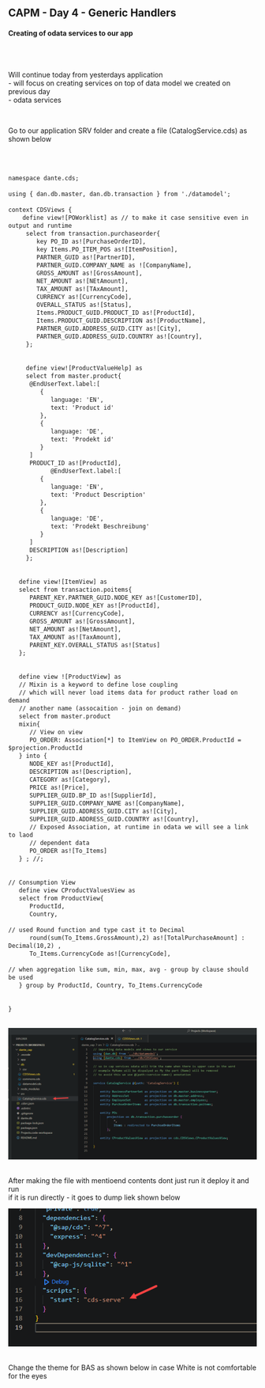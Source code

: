 ## CAPM - Day 4 - Generic Handlers

#### Creating of odata services to our app 

</br>
</br>

Will continue today from yesterdays application 
</br> - will focus on creating services on top of data model we created on previous day 
</br> - odata services 
 
</br>

Go to our application SRV folder and create a file (CatalogService.cds) as shown below 

</br>
</br>

```cds
namespace dante.cds;

using { dan.db.master, dan.db.transaction } from './datamodel';

context CDSViews {
    define view![POWorklist] as // to make it case sensitive even in output and runtime 
     select from transaction.purchaseorder{
        key PO_ID as![PurchaseOrderID],
        key Items.PO_ITEM_POS as![ItemPosition],
        PARTNER_GUID as![PartnerID],
        PARTNER_GUID.COMPANY_NAME as ![CompanyName],
        GROSS_AMOUNT as![GrossAmount],
        NET_AMOUNT as![NEtAmount],
        TAX_AMOUNT as![TAxAmount],
        CURRENCY as![CurrencyCode],
        OVERALL_STATUS as![Status],
        Items.PRODUCT_GUID.PRODUCT_ID as![ProductId],
        Items.PRODUCT_GUID.DESCRIPTION as![ProductName],      
        PARTNER_GUID.ADDRESS_GUID.CITY as![City],
        PARTNER_GUID.ADDRESS_GUID.COUNTRY as![Country],
     };


     define view![ProductValueHelp] as
     select from master.product{
      @EndUserText.label:[
         {
            language: 'EN',
            text: 'Product id'
         },
         {
            language: 'DE',
            text: 'Prodekt id'            
         }
      ]
      PRODUCT_ID as![ProductId],
            @EndUserText.label:[
         {
            language: 'EN',
            text: 'Product Description'
         },
         {
            language: 'DE',
            text: 'Prodekt Beschreibung'            
         }
      ]
      DESCRIPTION as![Description]
     };


   define view![ItemView] as 
   select from transaction.poitems{
      PARENT_KEY.PARTNER_GUID.NODE_KEY as![CustomerID],
      PRODUCT_GUID.NODE_KEY as![ProductId],
      CURRENCY as![CurrencyCode],
      GROSS_AMOUNT as![GrossAmount],
      NET_AMOUNT as![NetAmount],
      TAX_AMOUNT as![TaxAmount],
      PARENT_KEY.OVERALL_STATUS as![Status]     
   };


   define view ![ProductView] as 
   // Mixin is a keyword to define lose coupling 
   // which will never load items data for product rather load on demand 
   // another name (assocaition - join on demand)
   select from master.product 
   mixin{
      // View on view
      PO_ORDER: Association[*] to ItemView on PO_ORDER.ProductId = $projection.ProductId
   } into {
      NODE_KEY as![ProductId],
      DESCRIPTION as![Description],
      CATEGORY as![Category],
      PRICE as![Price],
      SUPPLIER_GUID.BP_ID as![SupplierId],
      SUPPLIER_GUID.COMPANY_NAME as![CompanyName],
      SUPPLIER_GUID.ADDRESS_GUID.CITY as![City],
      SUPPLIER_GUID.ADDRESS_GUID.COUNTRY as![Country],
      // Exposed Association, at runtime in odata we will see a link to laod 
      // dependent data
      PO_ORDER as![To_Items]
   } ; //;


// Consumption View
   define view CProductValuesView as
   select from ProductView{
      ProductId,
      Country,
      
// used Round function and type cast it to Decimal
      round(sum(To_Items.GrossAmount),2) as![TotalPurchaseAmount] : Decimal(10,2) , 
      To_Items.CurrencyCode as![CurrencyCode],

// when aggregation like sum, min, max, avg - group by clause should be used       
   } group by ProductId, Country, To_Items.CurrencyCode


}

```
</br>
<img src="./files/capmd4-1.png" >
</br>
</br>

After making the file with mentioend contents dont just run it deploy it and run
</br> if it is run directly - it goes to dump liek shown below 
</br>

<img src="./files/capmd4-2.png" >
</br>
</br>





Change the theme for BAS as shown below in case White is not comfortable for the eyes 

</br>


```JS

```

</br>
</br>
</br>
</br>
</br>
</br>
</br>
</br>
</br>
</br>
</br>
</br>
</br>
</br>
</br>
</br>
</br>
</br>
</br>
</br>
</br>
</br>
</br>
</br>
</br>
</br>
</br>
</br>
</br>
</br>
</br>
</br>
